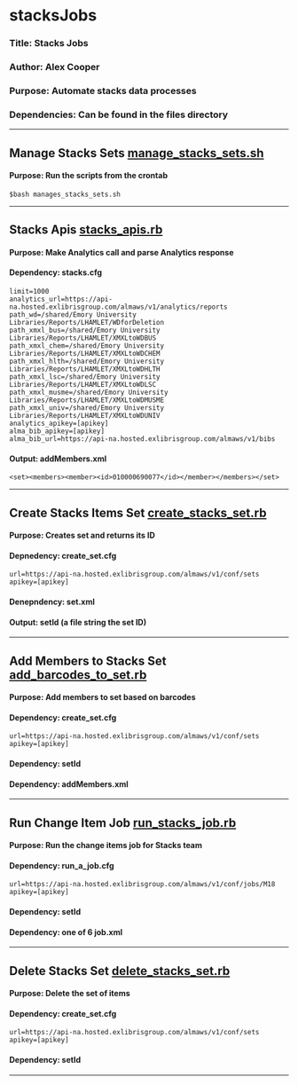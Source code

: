 # stacksJobs

### Title: Stacks Jobs

### Author: Alex Cooper

### Purpose: Automate stacks data processes

### Dependencies: Can be found in the files directory

----

## Manage Stacks Sets [manage_stacks_sets.sh](https://github.com/Emory-LCS/stacksJobs/blob/master/manage_stacks_sets.sh)

#### Purpose: Run the scripts from the crontab

```
$bash manages_stacks_sets.sh
```

----

## Stacks Apis [stacks_apis.rb](https://github.com/Emory-LCS/stacksJobs/blob/master/stacks_apis.rb)

#### Purpose: Make Analytics call and parse Analytics response

#### Dependency: stacks.cfg

```
limit=1000
analytics_url=https://api-na.hosted.exlibrisgroup.com/almaws/v1/analytics/reports
path_wd=/shared/Emory University Libraries/Reports/LHAMLET/WDforDeletion
path_xmxl_bus=/shared/Emory University Libraries/Reports/LHAMLET/XMXLtoWDBUS
path_xmxl_chem=/shared/Emory University Libraries/Reports/LHAMLET/XMXLtoWDCHEM
path_xmxl_hlth=/shared/Emory University Libraries/Reports/LHAMLET/XMXLtoWDHLTH
path_xmxl_lsc=/shared/Emory University Libraries/Reports/LHAMLET/XMXLtoWDLSC
path_xmxl_musme=/shared/Emory University Libraries/Reports/LHAMLET/XMXLtoWDMUSME
path_xmxl_univ=/shared/Emory University Libraries/Reports/LHAMLET/XMXLtoWDUNIV
analytics_apikey=[apikey]
alma_bib_apikey=[apikey]
alma_bib_url=https://api-na.hosted.exlibrisgroup.com/almaws/v1/bibs
```

#### Output: addMembers.xml

```
<set><members><member><id>010000690077</id></member></members></set>
```

----

## Create Stacks Items Set [create_stacks_set.rb](https://github.com/Emory-LCS/stacksJobs/blob/master/create_stacks_set.rb)

#### Purpose: Creates set and returns its ID

#### Depnedency: create_set.cfg

```
url=https://api-na.hosted.exlibrisgroup.com/almaws/v1/conf/sets
apikey=[apikey]
```

#### Denepndency: set.xml

#### Output: setId (a file string the set ID)

----

## Add Members to Stacks Set [add_barcodes_to_set.rb](https://github.com/Emory-LCS/stacksJobs/blob/master/add_barcodes_to_set.rb)

#### Purpose: Add members to set based on barcodes

#### Dependency: create_set.cfg

```
url=https://api-na.hosted.exlibrisgroup.com/almaws/v1/conf/sets
apikey=[apikey]
```

#### Dependency: setId

#### Dependency: addMembers.xml

----

## Run Change Item Job [run_stacks_job.rb](https://github.com/Emory-LCS/stacksJobs/blob/master/run_stacks_job.rb)

#### Purpose: Run the change items job for Stacks team

#### Dependency: run_a_job.cfg

```
url=https://api-na.hosted.exlibrisgroup.com/almaws/v1/conf/jobs/M18
apikey=[apikey]
```

#### Dependency: setId

#### Dependency: one of 6 job.xml

----

## Delete Stacks Set [delete_stacks_set.rb](https://github.com/Emory-LCS/stacksJobs/blob/master/delete_stacks_set.rb)

#### Purpose: Delete the set of items

#### Dependency: create_set.cfg

```
url=https://api-na.hosted.exlibrisgroup.com/almaws/v1/conf/sets
apikey=[apikey]
```

#### Dependency: setId

----
